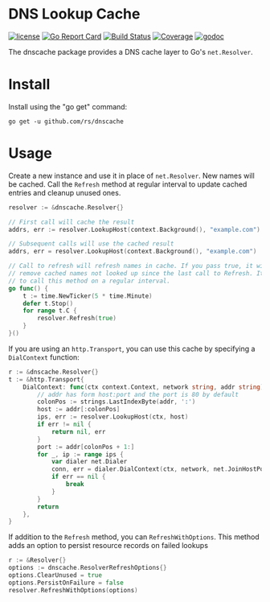 # DNS Lookup Cache

[![license](http://img.shields.io/badge/license-MIT-red.svg?style=flat)](https://raw.githubusercontent.com/rs/dnscache/master/LICENSE)
[![Go Report Card](https://goreportcard.com/badge/github.com/rs/dnscache)](https://goreportcard.com/report/github.com/rs/dnscache)
[![Build Status](https://travis-ci.org/rs/dnscache.svg?branch=master)](https://travis-ci.org/rs/dnscache)
[![Coverage](http://gocover.io/_badge/github.com/rs/dnscache)](http://gocover.io/github.com/rs/dnscache)
[![godoc](http://img.shields.io/badge/godoc-reference-blue.svg?style=flat)](https://godoc.org/github.com/rs/dnscache)

The dnscache package provides a DNS cache layer to Go's `net.Resolver`.

# Install

Install using the "go get" command:

```
go get -u github.com/rs/dnscache
```

# Usage

Create a new instance and use it in place of `net.Resolver`. New names will be cached. Call the `Refresh` method at regular interval to update cached entries and cleanup unused ones.

```go
resolver := &dnscache.Resolver{}

// First call will cache the result
addrs, err := resolver.LookupHost(context.Background(), "example.com")

// Subsequent calls will use the cached result
addrs, err = resolver.LookupHost(context.Background(), "example.com")

// Call to refresh will refresh names in cache. If you pass true, it will also
// remove cached names not looked up since the last call to Refresh. It is a good idea
// to call this method on a regular interval.
go func() {
    t := time.NewTicker(5 * time.Minute)
    defer t.Stop()
    for range t.C {
        resolver.Refresh(true)
    }
}()
```

If you are using an `http.Transport`, you can use this cache by specifying a `DialContext` function:

```go
r := &dnscache.Resolver{}
t := &http.Transport{
    DialContext: func(ctx context.Context, network string, addr string) (conn net.Conn, err error) {
        // addr has form host:port and the port is 80 by default
        colonPos := strings.LastIndexByte(addr, ':')
        host := addr[:colonPos]
        ips, err := resolver.LookupHost(ctx, host)
        if err != nil {
            return nil, err
        }
        port := addr[colonPos + 1:]
        for _, ip := range ips {
            var dialer net.Dialer
            conn, err = dialer.DialContext(ctx, network, net.JoinHostPort(ip, port))
            if err == nil {
                break
            }
        }
        return
    },
}
```

If addition to the `Refresh` method, you can `RefreshWithOptions`. This method adds an option to persist resource records
on failed lookups
```go
r := &Resolver{}
options := dnscache.ResolverRefreshOptions{}
options.ClearUnused = true
options.PersistOnFailure = false
resolver.RefreshWithOptions(options)
```

